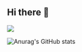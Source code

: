## Hi there 👋

<a href="https://github.com/devxb/gitanimals">
<img src="https://render.gitanimals.org/farms/HAKSUYOON"/>
</a>

![Anurag's GitHub stats](https://github-readme-stats.vercel.app/api?username=HAKSUYOON&show_icons=true&theme=dracula)

<!--
**HAKSUYOON/HAKSUYOON** is a ✨ _special_ ✨ repository because its `README.md` (this file) appears on your GitHub profile.

Here are some ideas to get you started:

- 🔭 I’m currently working on ...
- 🌱 I’m currently learning ...
- 👯 I’m looking to collaborate on ...
- 🤔 I’m looking for help with ...
- 💬 Ask me about ...
- 📫 How to reach me: ...
- 😄 Pronouns: ...
- ⚡ Fun fact: ...
-->
